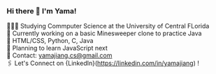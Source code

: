 ### Hi there 👋 I'm Yama! 

👩🏻‍💻 Studying Commputer Science at the University of Central FLorida <br/>
🔭 Currently working on a basic Minesweeper clone to practice Java <br/>
🌷 HTML/CSS, Python, C, Java <br/>
🌱 Planning to learn JavaScript next <br/>
💌 Contact: yamajiang.cs@gmail.com <br/>
🖇️ Let's Connect on {LinkedIn}(https://linkedin.com/in/yamajiang) !


